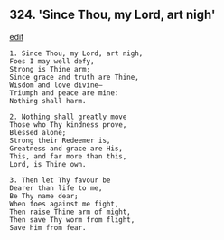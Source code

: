 
## 324.  'Since Thou, my Lord, art nigh'
[edit](https://docs.google.com/document/d/1%2DSG58Ey3IzGSj8Yvjw9CiZQwtBcUDeSJ/edit?mode=html)



    1. Since Thou, my Lord, art nigh, 
    Foes I may well defy,
    Strong is Thine arm;
    Since grace and truth are Thine, 
    Wisdom and love divine—
    Triumph and peace are mine: 
    Nothing shall harm.

    2. Nothing shall greatly move 
    Those who Thy kindness prove,
    Blessed alone;
    Strong their Redeemer is, 
    Greatness and grace are His, 
    This, and far more than this, 
    Lord, is Thine own.

    3. Then let Thy favour be 
    Dearer than life to me,
    Be Thy name dear;
    When foes against me fight,
    Then raise Thine arm of might, 
    Then save Thy worm from flight, 
    Save him from fear.
